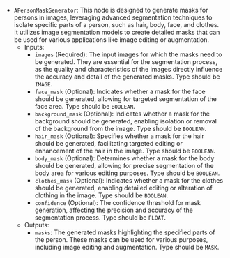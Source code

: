 - `APersonMaskGenerator`: This node is designed to generate masks for persons in images, leveraging advanced segmentation techniques to isolate specific parts of a person, such as hair, body, face, and clothes. It utilizes image segmentation models to create detailed masks that can be used for various applications like image editing or augmentation.
    - Inputs:
        - `images` (Required): The input images for which the masks need to be generated. They are essential for the segmentation process, as the quality and characteristics of the images directly influence the accuracy and detail of the generated masks. Type should be `IMAGE`.
        - `face_mask` (Optional): Indicates whether a mask for the face should be generated, allowing for targeted segmentation of the face area. Type should be `BOOLEAN`.
        - `background_mask` (Optional): Indicates whether a mask for the background should be generated, enabling isolation or removal of the background from the image. Type should be `BOOLEAN`.
        - `hair_mask` (Optional): Specifies whether a mask for the hair should be generated, facilitating targeted editing or enhancement of the hair in the image. Type should be `BOOLEAN`.
        - `body_mask` (Optional): Determines whether a mask for the body should be generated, allowing for precise segmentation of the body area for various editing purposes. Type should be `BOOLEAN`.
        - `clothes_mask` (Optional): Indicates whether a mask for the clothes should be generated, enabling detailed editing or alteration of clothing in the image. Type should be `BOOLEAN`.
        - `confidence` (Optional): The confidence threshold for mask generation, affecting the precision and accuracy of the segmentation process. Type should be `FLOAT`.
    - Outputs:
        - `masks`: The generated masks highlighting the specified parts of the person. These masks can be used for various purposes, including image editing and augmentation. Type should be `MASK`.
